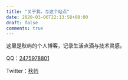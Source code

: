 ```yaml
---
title: "关于我，与这个站点"
date: 2020-03-06T22:13:58+08:00
draft: false
comments: true
---
```


这里是秋屿的个人博客，记录生活点滴与技术灵感。

QQ：[2475978801](http://wpa.qq.com/msgrd?v=3&uin=2475978801&site=qq&menu=yes)

Twitter：[秋屿](https://twitter.com/Burningdian)

